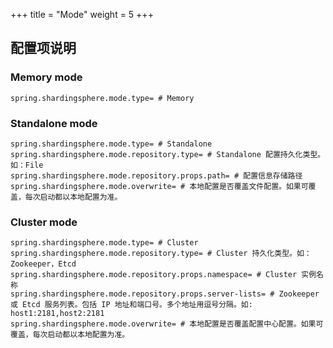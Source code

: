 +++
title = "Mode"
weight = 5
+++

## 配置项说明

### Memory mode
```properties
spring.shardingsphere.mode.type= # Memory
```

### Standalone mode
```properties
spring.shardingsphere.mode.type= # Standalone
spring.shardingsphere.mode.repository.type= # Standalone 配置持久化类型。如：File
spring.shardingsphere.mode.repository.props.path= # 配置信息存储路径
spring.shardingsphere.mode.overwrite= # 本地配置是否覆盖文件配置。如果可覆盖，每次启动都以本地配置为准。
```

### Cluster mode
```properties
spring.shardingsphere.mode.type= # Cluster
spring.shardingsphere.mode.repository.type= # Cluster 持久化类型。如：Zookeeper，Etcd
spring.shardingsphere.mode.repository.props.namespace= # Cluster 实例名称
spring.shardingsphere.mode.repository.props.server-lists= # Zookeeper 或 Etcd 服务列表。包括 IP 地址和端口号。多个地址用逗号分隔。如: host1:2181,host2:2181
spring.shardingsphere.mode.overwrite= # 本地配置是否覆盖配置中心配置。如果可覆盖，每次启动都以本地配置为准。
```

